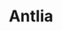 ---
title: "Antlia"
hashtag: antlia
borders:
  - Centaurus
  - Hydra
  - Pyxis
  - Vela
tags:
  - Constellation
---